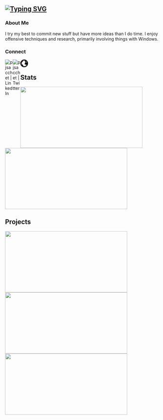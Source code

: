 ## [![Typing SVG](https://readme-typing-svg.demolab.com?font=Fira+Code&pause=1000&color=13F700&random=false&width=435&lines=Hello%2C+friend)](https://git.io/typing-svg)

### About Me
I try my best to commit new stuff but have more ideas than I do time. I enjoy offensive techniques and research, primarily involving things with Windows. 

### Connect
[<img align="left" alt="pjsacchet | LinkedIn" width="25px" src="https://cdn.jsdelivr.net/npm/simple-icons@v3/icons/linkedin.svg" />][linkedin]

[<img align="left" alt="pjsacchet | Twitter" width="25px" src="https://cdn.jsdelivr.net/npm/simple-icons@v3/icons/twitter.svg" />][twitter]

[<img align="left" alt="pjsacchet | Wesbite" width="25px" src="https://raw.githubusercontent.com/iconic/open-iconic/master/svg/globe.svg" />][website]
<br />

## Stats
<a href="https://github.com/pjsacchet/github-readme-stats">
  <img height=200 width=400 align="center" src="https://github-readme-stats.vercel.app/api?username=pjsacchet&theme=dark" />
</a>
<a href="https://github.com/pjsacchet/convoychat">
  <img height=200 width=400 align="center" src="https://github-readme-stats.vercel.app/api/top-langs?username=pjsacchet&layout=donut&exclude_repo=Pac-Man,pjsacchet.github.io&langs_count=8&theme=dark" />
</a>
</br>

## Projects
<a href="https://github.com/pjsacchet/Windows-RAT">
  <img height=200 width=400 align="center" src="https://github-readme-stats.vercel.app/api/pin/?username=pjsacchet&repo=Windows-RAT&show_owner=false&theme=dark" />
</a>
<a href="https://github.com/pjsacchet/Windows-COM">
  <img height=200 width=400 align="center" src="https://github-readme-stats.vercel.app/api/pin/?username=pjsacchet&repo=Windows-COM&show_owner=false&theme=dark" />
</a>
<a href="https://github.com/pjsacchet/PE-Parser">
  <img height=200 width=400 align="center" src="https://github-readme-stats.vercel.app/api/pin/?username=pjsacchet&repo=PE-Parser&show_owner=false&theme=dark" />
</a>

[linkedin]: https://www.linkedin.com/in/patrick-sacchet/
[twitter]: https://twitter.com/pjsacchet
[website]: http://patricksacchet.com/
